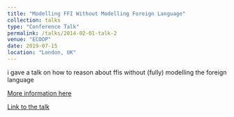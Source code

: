 ```yaml
---
title: "Modelling FFI Without Modelling Foreign Language"
collection: talks
type: "Conference Talk"
permalink: /talks/2014-02-01-talk-2
venue: "ECOOP"
date: 2019-07-15
location: "London, UK"
---
```


i gave a talk on how to reason about ffis without (fully) modelling the foreign language

[More information here](https://2019.ecoop.org/event/ecoop-2019-papers-reasoning-about-foreign-function-interfaces-without-modelling-the-foreign-language)

[Link to the talk](https://youtu.be/1MS2Uv7GxSk)

